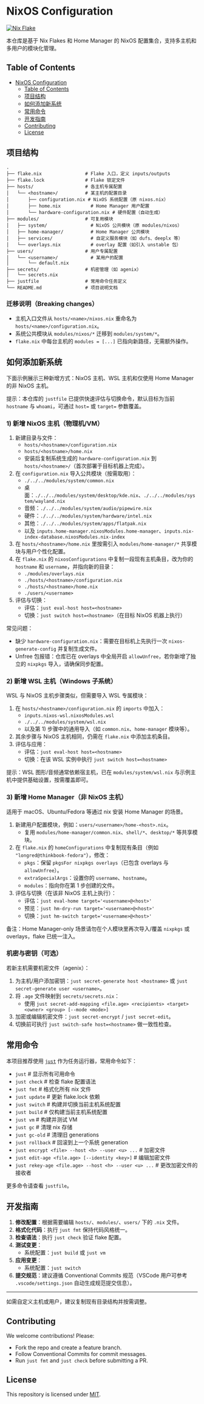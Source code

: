 # NixOS Configuration
<!-- Add Flakes badge -->
[![Nix Flake](https://img.shields.io/badge/flake-supported-brightgreen)](https://nixos.wiki/wiki/Flakes)

本仓库是基于 Nix Flakes 和 Home Manager 的 NixOS 配置集合，支持多主机和多用户的模块化管理。

## Table of Contents

- [NixOS Configuration](#nixos-configuration)
  - [Table of Contents](#table-of-contents)
  - [项目结构](#项目结构)
   - [如何添加新系统](#如何添加新系统)
  - [常用命令](#常用命令)
  - [开发指南](#开发指南)
  - [Contributing](#contributing)
  - [License](#license)

## 项目结构

```text
.
├── flake.nix                # Flake 入口，定义 inputs/outputs
├── flake.lock               # Flake 锁定文件
├── hosts/                   # 各主机专属配置
│   └── <hostname>/          # 某主机的配置目录
│       ├── configuration.nix # NixOS 系统配置（原 nixos.nix）
│       ├── home.nix           # Home Manager 用户配置
│       └── hardware-configuration.nix # 硬件配置（自动生成）
├── modules/                 # 可复用模块
│   ├── system/                # NixOS 公共模块（原 modules/nixos）
│   ├── home-manager/          # Home Manager 公共模块
│   ├── services/              # 自定义服务模块（如 dufs、deeplx 等）
│   └── overlays.nix           # overlay 配置（如引入 unstable 包）
├── users/                   # 用户专属配置
│   └── <username>/            # 某用户的配置
│       └── default.nix
├── secrets/                 # 机密管理（如 agenix）
│   └── secrets.nix
├── justfile                 # 常用命令任务定义
└── README.md                # 项目说明文档
```

### 迁移说明（Breaking changes）

- 主机入口文件从 `hosts/<name>/nixos.nix` 重命名为 `hosts/<name>/configuration.nix`。
- 系统公共模块从 `modules/nixos/*` 迁移到 `modules/system/*`。
- `flake.nix` 中每台主机的 `modules = [...]` 已指向新路径，无需额外操作。

## 如何添加新系统

下面示例展示三种新增方式：NixOS 主机、WSL 主机和仅使用 Home Manager 的非 NixOS 主机。

提示：本仓库的 `justfile` 已提供快速评估与切换命令，默认目标为当前 `hostname` 与 `whoami`，可通过 `host=` 或 `target=` 参数覆盖。

### 1) 新增 NixOS 主机（物理机/VM）

1. 新建目录与文件：
   - `hosts/<hostname>/configuration.nix`
   - `hosts/<hostname>/home.nix`
   - 安装后复制系统生成的 `hardware-configuration.nix` 到 `hosts/<hostname>/`（首次部署于目标机器上完成）。
2. 在 `configuration.nix` 导入公共模块（按需取用）：
   - `./../../modules/system/common.nix`
   - 桌面：`./../../modules/system/desktop/kde.nix`、`./../../modules/system/wayland.nix`
   - 音频：`./../../modules/system/audio/pipewire.nix`
   - 硬件：`./../../modules/system/hardware/intel.nix`
   - 其他：`./../../modules/system/apps/flatpak.nix`
   - 以及 `inputs.home-manager.nixosModules.home-manager`、`inputs.nix-index-database.nixosModules.nix-index`
3. 在 `hosts/<hostname>/home.nix` 里按需引入 `modules/home-manager/*` 共享模块与用户个性化配置。
4. 在 `flake.nix` 的 `nixosConfigurations` 中复制一段现有主机条目，改为你的 `hostname` 和 `username`，并指向新的目录：
   - `./modules/overlays.nix`
   - `./hosts/<hostname>/configuration.nix`
   - `./hosts/<hostname>/home.nix`
   - `./users/<username>`
5. 评估与切换：
   - 评估：`just eval-host host=<hostname>`
   - 切换：`just switch host=<hostname>`（在目标 NixOS 机器上执行）

常见问题：

- 缺少 `hardware-configuration.nix`：需要在目标机上先执行一次 `nixos-generate-config` 并复制生成文件。
- Unfree 包报错：仓库已在 overlays 中全局开启 `allowUnfree`，若你新增了独立的 `nixpkgs` 导入，请确保同步配置。

### 2) 新增 WSL 主机（Windows 子系统）

WSL 与 NixOS 主机步骤类似，但需要导入 WSL 专属模块：

1. 在 `hosts/<hostname>/configuration.nix` 的 `imports` 中加入：
   - `inputs.nixos-wsl.nixosModules.wsl`
   - `./../../modules/system/wsl.nix`
   - 以及第 1) 步骤中的通用导入（如 `common.nix`、`home-manager` 模块等）。
2. 其余步骤与 NixOS 主机相同，仍需在 `flake.nix` 中添加主机条目。
3. 评估与应用：
   - 评估：`just eval-host host=<hostname>`
   - 切换：在该 WSL 实例中执行 `just switch host=<hostname>`

提示：WSL 图形/音频通常依赖宿主机，已在 `modules/system/wsl.nix` 与示例主机中提供基础设置，按需覆盖即可。

### 3) 新增 Home Manager（非 NixOS 主机）

适用于 macOS、Ubuntu/Fedora 等通过 nix 安装 Home Manager 的场景。

1. 新建用户配置模块，例如：`users/<username>/home-<host>.nix`。
   - 复用 `modules/home-manager/common.nix`、`shell/*`、`desktop/*` 等共享模块。
2. 在 `flake.nix` 的 `homeConfigurations` 中复制现有条目（例如 `"longred@thinkbook-fedora"`），修改：
   - `pkgs`：保留 `pkgsFor nixpkgs overlays`（已包含 overlays 与 `allowUnfree`）。
   - `extraSpecialArgs`：设置你的 `username`、`hostname`。
   - `modules`：指向你在第 1 步创建的文件。
3. 评估与切换（在该非 NixOS 主机上执行）：
   - 评估：`just eval-home target='<username>@<host>'`
   - 预览：`just hm-dry-run target='<username>@<host>'`
   - 切换：`just hm-switch target='<username>@<host>'`

备注：Home Manager-only 场景请勿在个人模块里再次导入/覆盖 `nixpkgs` 或 overlays，flake 已统一注入。

### 机密与密钥（可选）

若新主机需要机密文件（agenix）：

1. 为主机/用户添加密钥：`just secret-generate host <hostname>` 或 `just secret-generate user <username>`。
2. 将 `.age` 文件映射到 `secrets/secrets.nix`：
   - 使用 `just secret-add-mapping <file.age> <recipients> <target> <owner> <group> [--mode <mode>]`
3. 加密或编辑机密文件：`just secret-encrypt` / `just secret-edit`。
4. 切换前可执行 `just switch-safe host=<hostname>` 做一致性检查。

## 常用命令

本项目推荐使用 [`just`](https://github.com/casey/just) 作为任务运行器，常用命令如下：

- `just`                  # 显示所有可用命令
- `just check`            # 检查 flake 配置语法
- `just fmt`              # 格式化所有 nix 文件
- `just update`           # 更新 flake.lock 依赖
- `just switch`           # 构建并切换当前主机系统配置
- `just build`            # 仅构建当前主机系统配置
- `just vm`               # 构建并测试 VM
- `just gc`               # 清理 nix 存储
- `just gc-old`           # 清理旧 generations
- `just rollback`         # 回滚到上一个系统 generation
- `just encrypt <file> --host <h> --user <u> ...` # 加密文件
- `just edit-age <file.age> [--identity <key>]`       # 编辑加密文件
- `just rekey-age <file.age> --host <h> --user <u> ...` # 更改加密文件的接收者

更多命令请查看 `justfile`。

## 开发指南

1. **修改配置**：根据需要编辑 `hosts/`、`modules/`、`users/` 下的 `.nix` 文件。
2. **格式化代码**：执行 `just fmt` 保持代码风格统一。
3. **检查语法**：执行 `just check` 验证 flake 配置。
4. **测试变更**：
   - 系统配置：`just build` 或 `just vm`
5. **应用变更**：
   - 系统配置：`just switch`
6. **提交规范**：建议遵循 Conventional Commits 规范（VSCode 用户可参考 `.vscode/settings.json` 自动生成规范提交信息）。

---

如需自定义主机或用户，建议复制现有目录结构并按需调整。

## Contributing

We welcome contributions! Please:

- Fork the repo and create a feature branch.
- Follow Conventional Commits for commit messages.
- Run `just fmt` and `just check` before submitting a PR.

## License

This repository is licensed under [MIT](LICENSE).
